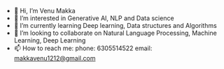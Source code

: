 - 👋 Hi, I’m Venu Makka
- 👀 I’m interested in Generative AI, NLP and Data science
- 🌱 I’m currently learning Deep learning, Data structures and Algorithms
- 💞️ I’m looking to collaborate on Natural Language Processing, Machine Learning, Deep Learning
- 📫 How to reach me: 
phone: 6305514522
email: makkavenu1212@gmail.com

<!---
makkavenu/makkavenu is a ✨ special ✨ repository because its `README.md` (this file) appears on your GitHub profile.
You can click the Preview link to take a look at your changes.
--->
